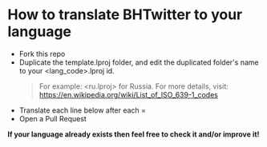 # How to translate BHTwitter to your language
- Fork this repo
- Duplicate the template.lproj folder, and edit the duplicated folder's name to your <lang_code>.lproj id.  
  > For example: <ru.lproj> for Russia. For more details, visit: https://en.wikipedia.org/wiki/List_of_ISO_639-1_codes
- Translate each line below after each =
- Open a Pull Request

**If your language already exists then feel free to check it and/or improve it!**
